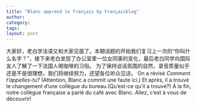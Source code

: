 ```yaml
---
title: "Blanc apprend le français by Françaisblog"
author:
category: 
tags: 
layout: post
---
```

大家好，老白学法语又和大家见面了。本期话题的开始我们复习上一次的“你叫什么名字？”，接下来老白发现了办公室里一位女同事的变化，最后老白同学向国际友人了解了一下法国人喝咖啡的习俗。
为了保持谈话氛围的自然，录音质量似乎还是不是很理想，我们将继续努力，还望各位听众见谅。
On a révisé <em>Comment t’appelles-tu?</em> (Attention, Blanc a commit une faute ici.) Et après, il a trouvé le changement d’une collègue du bureau.(Qu’est-ce qu’il a trouvé?) À la fin, notre collègue française a parlé du café avec Blanc.
Allez, c’est à vous de découvrir!

